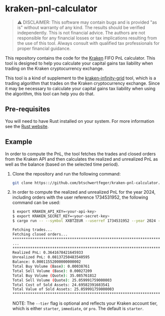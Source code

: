 # kraken-pnl-calculator

> ⚠️ DISCLAIMER: This software may contain bugs and is provided "as is" without
> warranty of any kind. The results should be verified independently. This is not
> financial advice. The authors are not responsible for any financial losses or
> tax implications resulting from the use of this tool. Always consult with
> qualified tax professionals for proper financial guidance.

This repository contains the code for the [Kraken](https://pro.kraken.com) FIFO
PnL calculator. This tool is designed to help you calculate your capital gains
tax liability when trading on the Kraken cryptocurrency exchange.

This tool is a kind of supplement to the
[kraken-infinity-grid](https://github.com/btschwertfeger/kraken-infinity-grid)
tool, which is a trading algorithm that trades on the Kraken cryptocurrency
exchange. Since it may be necessary to calculate your capital gains tax
liability when using the algorithm, this tool can help you do that.

## Pre-requisites

You will need to have Rust installed on your system. For more information see
the [Rust website](https://www.rust-lang.org/).

## Example

In order to compute the PnL, the tool fetches the trades and closed orders from
the Kraken API and then calculates the realized and unrealized PnL as well as
the balance (based on the selected time period).

1. Clone the repository and run the following command:

   ```bash
   git clone https:://github.com/btschwertfeger/kraken-pnl-calculator.git
   ```

2. In order to compute the realized and unrealized PnL for the year 2024,
   including orders with the user reference 1734531952, the following command
   can be used:

   ```bash
   $ export KRAKEN_API_KEY=<your-api-key>
   $ export KRAKEN_SECRET_KEY=<your-secret-key>
   $ cargo run -- --symbol XXBTZEUR --userref 1734531952 --year 2024 --start 2024-01-01 --end 2024-12-31 --tier intermediate

   Fetching trades...
   Fetching closed orders...
   ********************************************************************************
   ...
   ********************************************************************************
   Realized PnL: 0.3641678421645933
   Unrealized PnL: 0.08137250483540595
   Balance: 0.00011552000000000002
   Total Buy Volume (Base): 0.00038761
   Total Sell Volume (Base): 0.00027209
   Total Buy Volume (Quote): 35.085761812
   Total Sell Volume (Quote): 25.059991759000003
   Total Cost of Sold Assets: 24.69582391683541
   Total Value of Sold Assets: 25.059991759000003
   ********************************************************************************
   ```

   NOTE: The `--tier` flag is optional and reflects your Kraken account tier,
   which is either `starter`, `immediate`, or `pro`. The default is
   `starter`.

